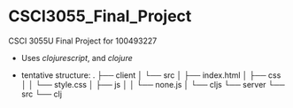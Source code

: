 # CSCI3055_Final_Project
CSCI 3055U Final Project for 100493227
- Uses *clojurescript*, and *clojure*

- tentative structure:
.
├── client
│   └── src
│       ├── index.html
│       ├── css
│       │   └── style.css
│       ├── js
│       │   └── none.js
│       └── cljs
└── server
    └── src
        └── clj
